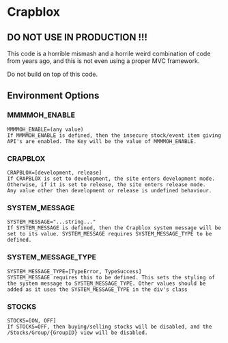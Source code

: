 # Crapblox

## DO NOT USE IN PRODUCTION !!!

This code is a horrible mismash and a horrile weird combination of code from years ago, and this is not even using a proper MVC framework.

Do not build on top of this code.

## Environment Options

### MMMMOH_ENABLE

    MMMMOH_ENABLE=(any value)
    If MMMMOH_ENABLE is defined, then the insecure stock/event item giving API's are enabled. The Key will be the value of MMMMOH_ENABLE.

### CRAPBLOX

    CRAPBLOX=[development, release]
    If CRAPBLOX is set to development, the site enters development mode. Otherwise, if it is set to release, the site enters release mode.
    Any value other then development or release is undefined behaviour.

### SYSTEM_MESSAGE

    SYSTEM_MESSAGE="...string..."
    If SYSTEM_MESSAGE is defined, then the Crapblox system message will be set to its value. SYSTEM_MESSAGE requires SYSTEM_MESSAGE_TYPE to be defined.

### SYSTEM_MESSAGE_TYPE

    SYSTEM_MESSAGE_TYPE=[TypeError, TypeSuccess]
    SYSTEM_MESSAGE requires this to be defined. This sets the styling of the system message to SYSTEM_MESSAGE_TYPE. Other values should be added as it uses the SYSTEM_MESSAGE_TYPE in the div's class

### STOCKS

    STOCKS=[ON, OFF]
    If STOCKS=OFF, then buying/selling stocks will be disabled, and the /Stocks/Group/{GroupID} view will be disabled.
